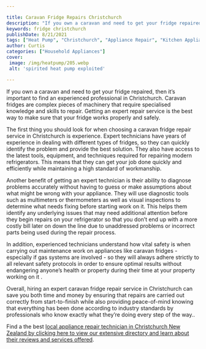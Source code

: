```yaml
---

title: Caravan Fridge Repairs Christchurch
description: "If you own a caravan and need to get your fridge repaired, then it’s important to find an experienced professional in Christchurch...scroll on and keep learning"
keywords: fridge christchurch
publishDate: 8/21/2021
tags: ["Heat Pump", "Christchurch", "Appliance Repair", "Kitchen Appliances"]
author: Curtis
categories: ["Household Appliances"]
cover: 
 image: /img/heatpump/205.webp
 alt: 'spirited heat pump exploited'

---
```


If you own a caravan and need to get your fridge repaired, then it’s important to find an experienced professional in Christchurch. Caravan fridges are complex pieces of machinery that require specialised knowledge and skills to repair. Getting an expert repair service is the best way to make sure that your fridge works properly and safely. 

The first thing you should look for when choosing a caravan fridge repair service in Christchurch is experience. Expert technicians have years of experience in dealing with different types of fridges, so they can quickly identify the problem and provide the best solution. They also have access to the latest tools, equipment, and techniques required for repairing modern refrigerators. This means that they can get your job done quickly and efficiently while maintaining a high standard of workmanship. 

Another benefit of getting an expert technician is their ability to diagnose problems accurately without having to guess or make assumptions about what might be wrong with your appliance. They will use diagnostic tools such as multimeters or thermometers as well as visual inspections to determine what needs fixing before starting work on it. This helps them identify any underlying issues that may need additional attention before they begin repairs on your refrigerator so that you don’t end up with a more costly bill later on down the line due to unaddressed problems or incorrect parts being used during the repair process. 

In addition, experienced technicians understand how vital safety is when carrying out maintenance work on appliances like caravan fridges - especially if gas systems are involved - so they will always adhere strictly to all relevant safety protocols in order to ensure optimal results without endangering anyone’s health or property during their time at your property working on it . 

Overall, hiring an expert caravan fridge repair service in Christchurch can save you both time and money by ensuring that repairs are carried out correctly from start-to-finish while also providing peace-of-mind knowing that everything has been done according to industry standards by professionals who know exactly what they’re doing every step of the way..

Find a the best <a href="/pages/appliance-repair-technicians-in-christchurch/">local appliance repair technician in Christchurch New Zealand by clicking here to view our extensive directory and learn about their reviews and services offered</a>.
